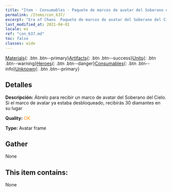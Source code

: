 ```yaml
---
title: "Item - Consumables - Paquete de marcos de avatar del Soberano del Cielo"
permalink: /Items/con_637/
excerpt: "Era of Chaos  Paquete de marcos de avatar del Soberano del Cielo"
last_modified_at: 2021-04-01
locale: es
ref: "con_637.md"
toc: false
classes: wide
---
```

 [Materials](/es/Items/){: .btn .btn--primary}[Artifacts](/es/Items/Artifacts/){: .btn .btn--success}[Units](/es/Items/Units/){: .btn .btn--warning}[Heroes](/es/Items/Heroes/){: .btn .btn--danger}[Consumables](/es/Items/Consumables/){: .btn .btn--info}[Unknown](/es/Items/Unknown/){: .btn .btn--primary}

## Detalles
 **Descripción:** Ábrelo para recibir un marco de avatar del Soberano del Cielo. Si el marco de avatar ya estaba desbloqueado, recibirás 30 diamantes en su lugar

 **Quality:** <span style="color: #FF8C00">OK</span>

 **Type:** Avatar frame

## Gather

  None

## This item contains:

  None

